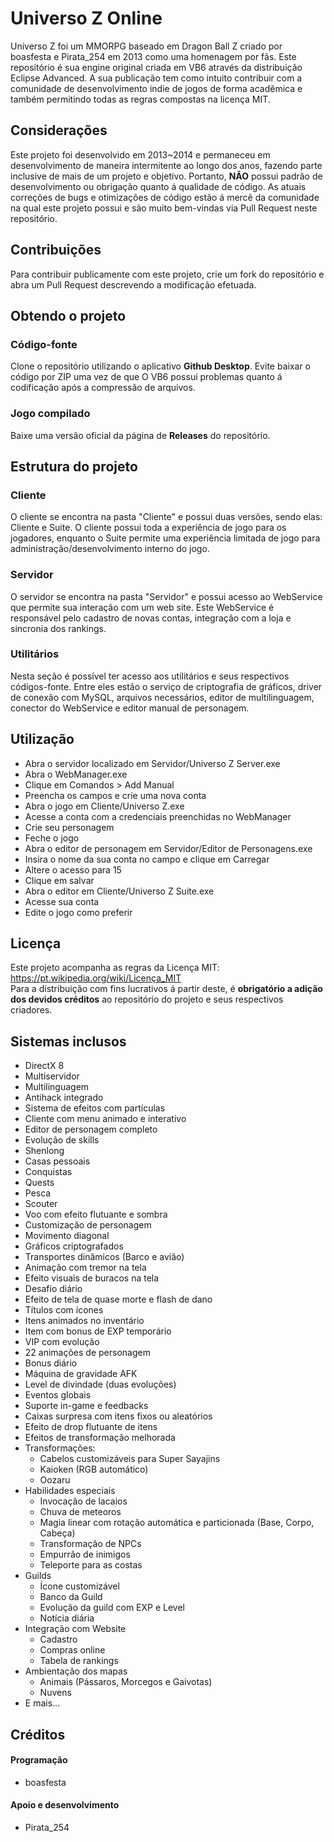 # Universo Z Online
Universo Z foi um MMORPG baseado em Dragon Ball Z criado por boasfesta e Pirata_254 em 2013 como uma homenagem por fãs. Este repositório é sua engine original criada em VB6 através da distribuição Eclipse Advanced.
A sua publicação tem como intuito contribuir com a comunidade de desenvolvimento indie de jogos de forma acadêmica e também permitindo todas as regras compostas na licença MIT.

## Considerações
Este projeto foi desenvolvido em 2013~2014 e permaneceu em desenvolvimento de maneira intermitente ao longo dos anos, fazendo parte inclusive de mais de um projeto e objetivo. Portanto, **NÃO** possui padrão de desenvolvimento ou obrigação quanto á qualidade de código. As atuais correções de bugs e otimizações de código estão á mercê da comunidade na qual este projeto possui e são muito bem-vindas via Pull Request neste repositório.

## Contribuições
Para contribuir publicamente com este projeto, crie um fork do repositório e abra um Pull Request descrevendo a modificação efetuada.

## Obtendo o projeto
### Código-fonte
Clone o repositório utilizando o aplicativo **Github Desktop**. Evite baixar o código por ZIP uma vez de que O VB6 possui problemas quanto á codificação após a compressão de arquivos.

### Jogo compilado
Baixe uma versão oficial da página de **Releases** do repositório.

## Estrutura do projeto
### Cliente
O cliente se encontra na pasta "Cliente" e possui duas versões, sendo elas: Cliente e Suite. O cliente possui toda a experiência de jogo para os jogadores, enquanto o Suite permite uma experiência limitada de jogo para administração/desenvolvimento interno do jogo.

### Servidor
O servidor se encontra na pasta "Servidor" e possui acesso ao WebService que permite sua interação com um web site. Este WebService é responsável pelo cadastro de novas contas, integração com a loja e sincronia dos rankings.

### Utilitários
Nesta seção é possível ter acesso aos utilitários e seus respectivos códigos-fonte. Entre eles estão o serviço de criptografia de gráficos, driver de conexão com MySQL, arquivos necessários, editor de multilinguagem, conector do WebService e editor manual de personagem. 

## Utilização
- Abra o servidor localizado em Servidor/Universo Z Server.exe
- Abra o WebManager.exe
- Clique em Comandos > Add Manual
- Preencha os campos e crie uma nova conta
- Abra o jogo em Cliente/Universo Z.exe
- Acesse a conta com a credenciais preenchidas no WebManager
- Crie seu personagem
- Feche o jogo
- Abra o editor de personagem em Servidor/Editor de Personagens.exe
- Insira o nome da sua conta no campo e clique em Carregar
- Altere o acesso para 15
- Clique em salvar
- Abra o editor em Cliente/Universo Z Suite.exe
- Acesse sua conta
- Edite o jogo como preferir

## Licença
Este projeto acompanha as regras da Licença MIT: https://pt.wikipedia.org/wiki/Licença_MIT  
Para a distribuição com fins lucrativos á partir deste, é **obrigatório a adição dos devidos créditos** ao repositório do projeto e seus respectivos criadores.

## Sistemas inclusos
- DirectX 8
- Multiservidor
- Multilinguagem
- Antihack integrado
- Sistema de efeitos com partículas
- Cliente com menu animado e interativo
- Editor de personagem completo
- Evolução de skills
- Shenlong
- Casas pessoais
- Conquistas
- Quests
- Pesca
- Scouter
- Voo com efeito flutuante e sombra
- Customização de personagem
- Movimento diagonal
- Gráficos criptografados
- Transportes dinâmicos (Barco e avião)
- Animação com tremor na tela
- Efeito visuais de buracos na tela
- Desafio diário
- Efeito de tela de quase morte e flash de dano
- Títulos com ícones
- Itens animados no inventário
- Item com bonus de EXP temporário
- VIP com evolução
- 22 animações de personagem
- Bonus diário
- Máquina de gravidade AFK
- Level de divindade (duas evoluções)
- Eventos globais
- Suporte in-game e feedbacks
- Caixas surpresa com itens fixos ou aleatórios
- Efeito de drop flutuante de itens
- Efeitos de transformação melhorada
- Transformações:
  - Cabelos customizáveis para Super Sayajins
  - Kaioken (RGB automático)
  - Oozaru
- Habilidades especiais
  - Invocação de lacaios
  - Chuva de meteoros
  - Magia linear com rotação automática e particionada (Base, Corpo, Cabeça)
  - Transformação de NPCs
  - Empurrão de inimigos
  - Teleporte para as costas
- Guilds
  - Ícone customizável
  - Banco da Guild
  - Evolução da guild com EXP e Level
  - Notícia diária
- Integração com Website
  - Cadastro
  - Compras online
  - Tabela de rankings
- Ambientação dos mapas
  - Animais (Pássaros, Morcegos e Gaivotas)
  - Nuvens
- E mais...

## Créditos
#### Programação
- boasfesta
#### Apoio e desenvolvimento
- Pirata_254
